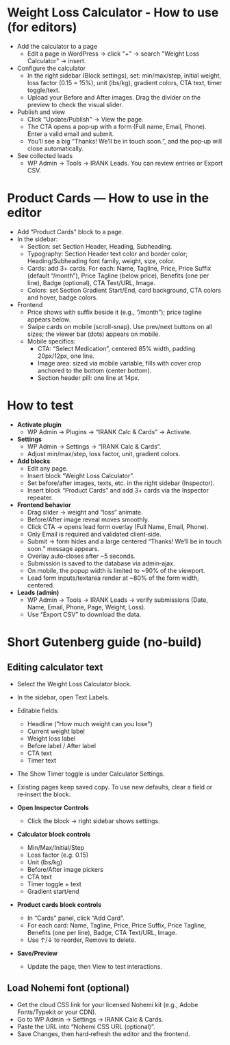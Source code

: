 # Weight Loss Calculator - How to use (for editors)

- Add the calculator to a page
  - Edit a page in WordPress → click "+" → search "Weight Loss Calculator" → insert.
- Configure the calculator
  - In the right sidebar (Block settings), set: min/max/step, initial weight, loss factor (0.15 = 15%), unit (lbs/kg), gradient colors, CTA text, timer toggle/text.
  - Upload your Before and After images. Drag the divider on the preview to check the visual slider.
- Publish and view
  - Click "Update/Publish" → View the page.
  - The CTA opens a pop‑up with a form (Full name, Email, Phone). Enter a valid email and submit.
  - You’ll see a big “Thanks! We’ll be in touch soon.”, and the pop‑up will close automatically.
- See collected leads
  - WP Admin → Tools → IRANK Leads. You can review entries or Export CSV.

# Product Cards — How to use in the editor

- Add “Product Cards” block to a page.
- In the sidebar:
  - Section: set Section Header, Heading, Subheading.
  - Typography: Section Header text color and border color; Heading/Subheading font family, weight, size, color.
  - Cards: add 3+ cards. For each: Name, Tagline, Price, Price Suffix (default “/month”), Price Tagline (below price), Benefits (one per line), Badge (optional), CTA Text/URL, Image.
  - Colors: set Section Gradient Start/End, card background, CTA colors and hover, badge colors.
- Frontend
  - Price shows with suffix beside it (e.g., “/month”); price tagline appears below.
  - Swipe cards on mobile (scroll-snap). Use prev/next buttons on all sizes; the viewer bar (dots) appears on mobile.
  - Mobile specifics:
    - CTA: “Select Medication”, centered 85% width, padding 20px/12px, one line.
    - Image area: sized via mobile variable, fills with cover crop anchored to the bottom (center bottom).
    - Section header pill: one line at 14px.

# How to test

- **Activate plugin**
  - WP Admin → Plugins → “IRANK Calc & Cards” → Activate.
- **Settings**
  - WP Admin → Settings → “IRANK Calc & Cards”.
  - Adjust min/max/step, loss factor, unit, gradient colors.
- **Add blocks**
  - Edit any page.
  - Insert block “Weight Loss Calculator”.
  - Set before/after images, texts, etc. in the right sidebar (Inspector).
  - Insert block “Product Cards” and add 3+ cards via the Inspector repeater.
- **Frontend behavior**
  - Drag slider → weight and “loss” animate.
  - Before/After image reveal moves smoothly.
  - Click CTA → opens lead form overlay (Full Name, Email, Phone).
  - Only Email is required and validated client‑side.
  - Submit → form hides and a large centered “Thanks! We’ll be in touch soon.” message appears.
  - Overlay auto‑closes after ~5 seconds.
  - Submission is saved to the database via admin‑ajax.
  - On mobile, the popup width is limited to ~90% of the viewport.
  - Lead form inputs/textarea render at ~80% of the form width, centered.
- **Leads (admin)**
  - WP Admin → Tools → IRANK Leads → verify submissions (Date, Name, Email, Phone, Page, Weight, Loss).
  - Use “Export CSV” to download the data.

# Short Gutenberg guide (no‑build)

## Editing calculator text
- Select the Weight Loss Calculator block.
- In the sidebar, open Text Labels.
- Editable fields:
  - Headline ("How much weight can you lose")
  - Current weight label
  - Weight loss label
  - Before label / After label
  - CTA text
  - Timer text
- The Show Timer toggle is under Calculator Settings.
- Existing pages keep saved copy. To use new defaults, clear a field or re‑insert the block.

- **Open Inspector Controls**
  - Click the block → right sidebar shows settings.
- **Calculator block controls**
  - Min/Max/Initial/Step
  - Loss factor (e.g. 0.15)
  - Unit (lbs/kg)
  - Before/After image pickers
  - CTA text
  - Timer toggle + text
  - Gradient start/end
- **Product cards block controls**
  - In “Cards” panel, click “Add Card”.
  - For each card: Name, Tagline, Price, Price Suffix, Price Tagline, Benefits (one per line), Badge, CTA Text/URL, Image.
  - Use ↑/↓ to reorder, Remove to delete.
- **Save/Preview**
  - Update the page, then View to test interactions.

## Load Nohemi font (optional)
- Get the cloud CSS link for your licensed Nohemi kit (e.g., Adobe Fonts/Typekit or your CDN).
- Go to WP Admin → Settings → IRANK Calc & Cards.
- Paste the URL into “Nohemi CSS URL (optional)”.
- Save Changes, then hard‑refresh the editor and the frontend.